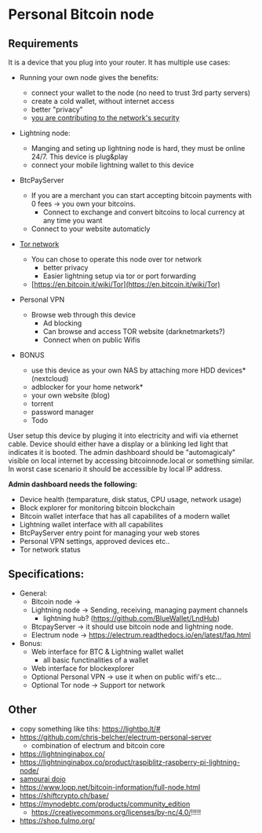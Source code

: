 # Personal Bitcoin node  

## Requirements  
It is a device that you plug into your router. It has multiple use cases:  
- Running your own node gives the benefits:
  - connect your wallet to the node (no need to trust 3rd party servers)
  - create a cold wallet, without internet access
  - better "privacy"
  - [you are contributing to the network's security](https://bitcoin.stackexchange.com/questions/66261/how-can-i-benefit-by-running-a-full-bitcoin-node)
- Lightning node:
  - Manging and seting up lightning node is hard, they must be online 24/7. This device is plug&play
  - connect your mobile lightning wallet to this device
- BtcPayServer
  - If you are a merchant you can start accepting bitcoin payments with 0 fees -> you own your bitcoins. 
    - Connect to exchange and convert bitcoins to local currency at any time you want 
  - Connect to your website automaticly
- [Tor network](https://bitcoin.stackexchange.com/questions/70069/how-can-i-setup-bitcoin-to-be-anonymous-with-tor)
  - You can chose to operate this node over tor network
    - better privacy 
    - Easier lightning setup via tor or port forwarding
  - [https://en.bitcoin.it/wiki/Tor](https://en.bitcoin.it/wiki/Tor)
- Personal VPN
  - Browse web through this device
    - Ad blocking
    - Can browse and access TOR website (darknetmarkets?)
    - Connect when on public Wifis  

- BONUS
  - use this device as your own NAS by attaching more HDD devices* (nextcloud)
  - adblocker for your home network*
  - your own website (blog)
  - torrent
  - password manager
  - Todo


User setup this device by pluging it into electricity and wifi via ethernet cable.  Device should either have a display or a blinking led light that indicates it is booted. The admin dashboard should be "automagicaly" visible on local internet by accessing bitcoinnode.local or something similar. In worst case scenario it should be accessible by local IP address.  

**Admin dashboard needs the following:**  
- Device health (temparature, disk status, CPU usage, network usage)
- Block explorer for monitoring bitcoin blockchain
- Bitcoin wallet interface that has all capabilites of a modern wallet
- Lightning wallet interface with all capabilites
- BtcPayServer entry point for managing your web stores
- Personal VPN settings, approved devices etc..
- Tor network status

## Specifications: 
- General:
    - Bitcoin node -> 
    - Lightning node -> Sending, receiving, managing payment channels
      - lightning hub? (https://github.com/BlueWallet/LndHub)
    - BtcpayServer -> it should use bitcoin node and lightning node. 
    - Electrum node -> https://electrum.readthedocs.io/en/latest/faq.html
- Bonus:
  - Web interface for BTC & Lightning wallet wallet
    - all basic functinalities of a wallet
  - Web interface for blockexplorer
  - Optional Personal VPN -> use it when on public wifi's etc... 
  - Optional Tor node -> Support tor network


## Other
- copy something like tihs: https://lightbo.lt/#
- https://github.com/chris-belcher/electrum-personal-server
  - combination of electrum and bitcoin core
- https://lightninginabox.co/
- https://lightninginabox.co/product/raspiblitz-raspberry-pi-lightning-node/
- [samourai dojo](https://github.com/Samourai-Wallet/samourai-dojo)
- https://www.lopp.net/bitcoin-information/full-node.html
- https://shiftcrypto.ch/base/
- https://mynodebtc.com/products/community_edition
  - https://creativecommons.org/licenses/by-nc/4.0/!!!!!
- https://shop.fulmo.org/